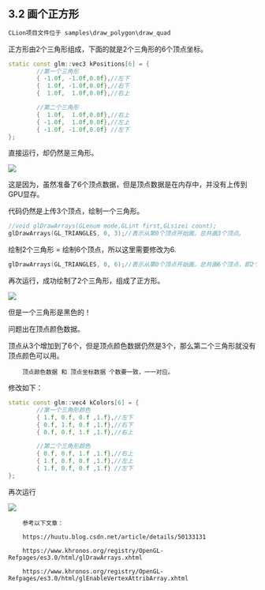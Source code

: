 ## 3.2 画个正方形

```c
CLion项目文件位于 samples\draw_polygon\draw_quad
```

正方形由2个三角形组成，下面的就是2个三角形的6个顶点坐标。

```c++
static const glm::vec3 kPositions[6] = {
        //第一个三角形
        { -1.0f, -1.0f,0.0f},//左下
        {  1.0f, -1.0f,0.0f},//右下
        {  1.0f,  1.0f,0.0f},//右上

        //第二个三角形
        {  1.0f,  1.0f,0.0f},//右上
        { -1.0f,  1.0f,0.0f},//左上
        { -1.0f, -1.0f,0.0f} //左下
};
```

直接运行，却仍然是三角形。

![](../../imgs/opengl_draw_polygon/draw_quad/add_vertex_pos_still_draw_triangle.png)

这是因为，虽然准备了6个顶点数据，但是顶点数据是在内存中，并没有上传到GPU显存。

代码仍然是上传3个顶点，绘制一个三角形。

```c++
//void glDrawArrays(GLenum mode,GLint first,GLsizei count);
glDrawArrays(GL_TRIANGLES, 0, 3);//表示从第0个顶点开始画，总共画3个顶点。
```

绘制2个三角形 = 绘制6个顶点，所以这里需要修改为6.

```c++
glDrawArrays(GL_TRIANGLES, 0, 6);//表示从第0个顶点开始画，总共画6个顶点，即2个三角形
```

再次运行，成功绘制了2个三角形，组成了正方形。

![](../../imgs/opengl_draw_polygon/draw_quad/draw_quad_but_second_triangle_black.png)

但是一个三角形是黑色的！

问题出在顶点颜色数据。

顶点从3个增加到了6个，但是顶点颜色数据仍然是3个，那么第二个三角形就没有顶点颜色可以用。

        顶点颜色数据 和 顶点坐标数据 个数要一致，一一对应。

修改如下：

```c++
static const glm::vec4 kColors[6] = {
        //第一个三角形颜色
        { 1.f, 0.f, 0.f ,1.f},//左下
        { 0.f, 1.f, 0.f ,1.f},//右下
        { 0.f, 0.f, 1.f ,1.f},//右上

        //第二个三角形颜色
        { 0.f, 0.f, 1.f ,1.f},//右上
        { 1.f, 0.f, 0.f ,1.f},//左上
        { 1.f, 0.f, 0.f ,1.f} //左下
};
```

再次运行

![](../../imgs/opengl_draw_polygon/draw_quad/draw_quad_success.png)



        参考以下文章：

        https://huutu.blog.csdn.net/article/details/50133131

        https://www.khronos.org/registry/OpenGL-Refpages/es3.0/html/glDrawArrays.xhtml

        https://www.khronos.org/registry/OpenGL-Refpages/es3.0/html/glEnableVertexAttribArray.xhtml